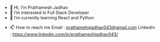 - 👋 Hi, I’m Prathamesh Jadhav
- 👀 I’m interested in Full Stack Developer
- 🌱 I’m currently learning React and Python
<!-- - 💞️ I’m looking to collaborate on ... -->
- 📫 How to reach me Email : prathamehsjadhav043@gmail.com Linkedin : https://www.linkedin.com/in/prathameshjadhav043/
